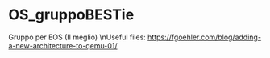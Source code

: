# OS_gruppoBESTie
Gruppo per EOS (Il meglio)
\nUseful files:
https://fgoehler.com/blog/adding-a-new-architecture-to-qemu-01/
